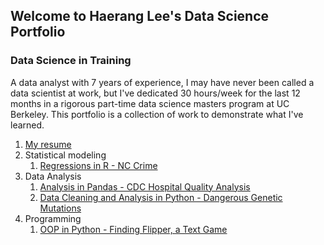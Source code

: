 ## Welcome to Haerang Lee's Data Science Portfolio

### Data Science in Training

A data analyst with 7 years of experience, I may have never been called a data scientist at work, but I've dedicated 30 hours/week for the last 12 months in a rigorous part-time data science masters program at UC Berkeley. This portfolio is a collection of work to demonstrate what I've learned.

1. [My resume](Haerang%20Lee%20Resume.pdf)
1. Statistical modeling
   1. [Regressions in R - NC Crime](Regressions%20in%20R%20-%20NC%20Crime)
1. Data Analysis 
   1. [Analysis in Pandas - CDC Hospital Quality Analysis](Analysis%20in%20Pandas%20-%20CDC%20Hospital%20Quality%20Analysis)
   1. [Data Cleaning and Analysis in Python - Dangerous Genetic Mutations](Data%20Cleaning%20and%20Analysis%20in%20Python%20-%20Dangerous%20Genetic%20Mutations)
1. Programming 
   1. [OOP in Python - Finding Flipper, a Text Game](OOP%20in%20Python%20-%20Finding%20Flipper,%20a%20Text%20Game)
